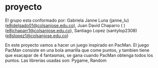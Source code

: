 # proyecto

El grupo esta conformado por: Gabriela Janne Luna (janne_lu)(e8jdelgado01@colsanjose.edu.co), Juan David Chaparro ( )(e8jchaparr1@colsanjose.edu.co), Santiago Lopez (santylop2308)(e8slopez1@colsanjose.edu.co)

En este proyecto vamos a hacer un juego inspirado en PacMan.
El juego PacMan consiste en una bola amarilla que come puntos, 
y tambien tiene que esacapar de 4 fantasmas, se gana cuando PacMan obtenga todos los puntos.
Las librerias usadas son: Pygame, Random
